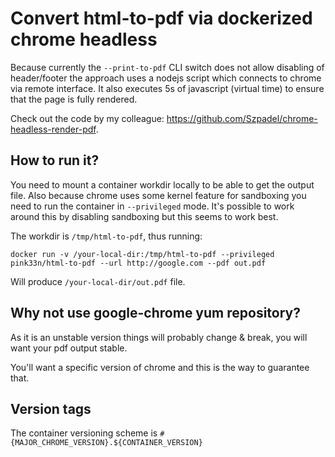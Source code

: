 # Convert html-to-pdf via dockerized chrome headless

Because currently the `--print-to-pdf` CLI switch does not allow disabling of
header/footer the approach uses a nodejs script which connects to chrome via
remote interface. It also executes 5s of javascript (virtual time) to ensure
that the page is fully rendered.

Check out the code by my colleague: https://github.com/Szpadel/chrome-headless-render-pdf.

## How to run it?

You need to mount a container workdir locally to be able to get the output file.
Also because chrome uses some kernel feature for sandboxing you need to run the container
in `--privileged` mode. It's possible to work around this by disabling sandboxing
but this seems to work best.

The workdir is `/tmp/html-to-pdf`, thus running:

```
docker run -v /your-local-dir:/tmp/html-to-pdf --privileged pink33n/html-to-pdf --url http://google.com --pdf out.pdf
```

Will produce `/your-local-dir/out.pdf` file.


## Why not use google-chrome yum repository?

As it is an unstable version things will probably change & break, you will want 
your pdf output stable.
 
You'll want a specific version of chrome and this is the way to guarantee that.


## Version tags

The container versioning scheme is `#{MAJOR_CHROME_VERSION}.${CONTAINER_VERSION}`
